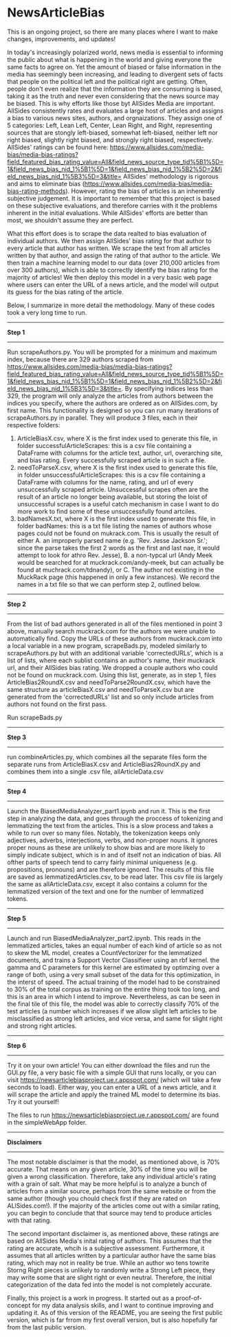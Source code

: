 # NewsArticleBias

This is an ongoing project, so there are many places where I want to make changes, improvements, and updates!

In today's increasingly polarized world, news media is essential to informing the public about what is happening in the world and giving everyone the same facts to agree on. Yet the amount of biased or false information in the media has seemingly been increasing, and leading to divergent sets of facts that people on the political left and the political right are getting. Often, people don't even realize that the information they are consuming is biased, taking it as the truth and never even considering that the news source may be biased.
This is why efforts like those byt AllSides Media are important. AllSides consistently rates and evaluates a large host of articles and assigns a bias to various news sites, authors, and orgnaizations. They assign one of 5 categories: Left, Lean Left, Center, Lean Right, and Right, representing sources that are stongly left-biased, somewhat left-biased, neither left nor right biased, slightly right biased, and strongly right biased, respectively. AllSides' ratings can be found here: https://www.allsides.com/media-bias/media-bias-ratings?field_featured_bias_rating_value=All&field_news_source_type_tid%5B1%5D=1&field_news_bias_nid_1%5B1%5D=1&field_news_bias_nid_1%5B2%5D=2&field_news_bias_nid_1%5B3%5D=3&title=
AllSides' methodology is rigorous and aims to eliminate bias (https://www.allsides.com/media-bias/media-bias-rating-methods). However, rating the bias of articles is an inherently subjective judgement. It is important to remember that this project is based on these subjective evaluations, and therefore carries with it the problems inherent in the initial evaluations. While AllSides' efforts are better than most, we shouldn't assume they are perfect.

What this effort does is to scrape the data realted to bias evaluation of individual authors. We then assign AllSides' bias rating for that author to every article that author has written. We scrape the text from all articles written by that author, and assign the rating of that author to the article. We then train a machine learning model to our data (over 210,000 articles from over 300 authors), which is able to correctly identify the bias rating for the majority of articles! We then deploy this model in a very basic web page where users can enter the URL of a news article, and the model will output its guess for the bias rating of the article.

Below, I summarize in more detail the methodology. Many of these codes took a very long time to run.

**********
**Step 1**
**********
Run scrapeAuthors.py. You will be prompted for a minimum and maximum index, because there are 329 authors scraped from https://www.allsides.com/media-bias/media-bias-ratings?field_featured_bias_rating_value=All&field_news_source_type_tid%5B1%5D=1&field_news_bias_nid_1%5B1%5D=1&field_news_bias_nid_1%5B2%5D=2&field_news_bias_nid_1%5B3%5D=3&title=. By specifying indices less than 329, the program will only analyze the articles from authors between the indices you specify, where the authors are ordered as on AllSides.com, by first name. This functionality is designed so you can run many iterations of scrapeAuthors.py in parallel. They will produce 3 files, each in their respective folders:
  1. ArticleBiasX.csv, where X is the first index used to generate this file, in folder successfulArticleScrapes: this is a csv file containing a DataFrame with columns for the article text, author, url, overarching site, and bias rating. Every successfully scraped article is in such a file.
  2. needToParseX.csv, where X is the first index used to generate this file, in folder unsuccessfulArticleScrapes: this is a csv file containing a DataFrame with columns for the name, rating, and url of every unsuccessfully scraped article. Unsuccessful scrapes often are the result of an article no longer being available, but storing the loist of unsuccessful scrapes is a useful catch mechanism in case I want to do more work to find some of these unsuccessfully found artciles.
  3. badNamesX.txt, where X is the first index used to generate this file, in folder badNames: this is a txt file listing the names of authors whose pages could not be found on mukrack.com. This is usually the result of either A. an improperly parsed name (e.g. 'Rev. Jesse Jackson Sr.'; since the parse takes the first 2 words as the first and last nae, it would attempt to look for athro Rev. Jesse), B. a non-typcal url (Andy Meek would be searched for at muckrack.com/andy-meek, but can actually be found at muchrack.com/tdnandy), or C. The author not existing in the MuckRack page  (this happened in only a few instances). We record the names in a txt file so that we can perform step 2, outlined below.

**********
**Step 2**
**********
From the list of bad authors generated in all of the files mentioned in point 3 above, manually search muckrack.com for the authors we were unable to automatically find. Copy the URLs of these authors from muckrack.com into a local variable in a new program, scrapeBads.py, modeled similarly to scrapeAuthors.py but with an additional variable 'correctedURLs', which is a list of lists, where each sublist contains an author's name, their muckrack url, and their AllSides bias rating. We dropped a couple authors who could not be found on muckrack.com. Using this list, generate, as in step 1, files ArticleBias2RoundX.csv and needToParse2RoundX.csv, which have the same structure as articleBiasX.csv and needToParseX.csv but are generated from the 'correctedURLs' list and so only include articles from authors not found on the first pass.

Run scrapeBads.py

**********
**Step 3**
**********
run combineArticles.py, which combines all the separate files form the separate runs from ArticleBiasX.csv and ArticleBias2RoundX.py and combines them into a single .csv file, allArticleData.csv

**********
**Step 4**
**********
Launch the BiasedMediaAnalyzer_part1.ipynb and run it. This is the first step in analyzing the data, and goes through the proccess of tokenizing and lemmatizing the text from the articles. This is a slow process and takes a while to run over so many files. Notably, the tokenization keeps only adjectives, adverbs, interjections, verbs, and non-proper nouns. It ignores proper nouns as these are unlikely to show bias and are more likely to simply indicate subject, which is in and of itself not an indication of bias. All ofther parts of speech tend to carry fairly minimal uniqueness (e.g. propositions, pronouns) and are therefore ignored. The results of this file are saved as lemmatizedArticles.csv, to be read later. This csv file iis largely the same as allArticleData.csv, except it also contains a column for the lemmatized version of the text and one for the number of lemmatized tokens.

**********
**Step 5**
**********
Launch and run BiasedMediaAnalyzer_part2.ipynb. This reads in the lemmatized articles, takes an equal number of each kind of article so as not to skew the ML model, creates a CountVectorizer for the lemmatized documents, and trains a Support Vector Classifieer using an rbf kernel. the gamma and C parameters for this kernel are estimated by optimzing over a range of both, using a very small subset of the data for this optimization, in the interst of speed. The actual training of the model had to be constrained to 30% of the total corpus as training on the entire thing took too long, and this is an area in which I intend to improve. Nevertheless, as can be seen in the final tile of this file, the model was able to correctly classify 70% of the test articles (a number which increases if we allow slight left articles to be misclassified as strong left articles, and vice versa, and same for slight right and strong right articles.

**********
**Step 6**
**********
Try it on your own article! You can either download the files and run the GUI.py file, a very basic file with a simple GUI that runs locally, or you can visit https://newsarticlebiasproject.ue.r.appspot.com/ (which will take a few seconds to load). Either way, you can enter a URL of a news article, and it will scrape the article and apply the trained ML model to determine its bias. Try it out yourself!

The files to run https://newsarticlebiasproject.ue.r.appspot.com/ are found in the simpleWebApp folder.

***************
**Disclaimers**
***************
The most notable disclaimer is that the model, as mentioned above, is 70% accurate. That means on any given article, 30% of the time you will be given a wrong classification. Therefore, take any individual article's rating with a grain of salt. What may be more helpful is to analyze a bunch of articles from a similar source, perhaps from the same website or from the same author (though you chould check first if they are rated on ALlSides.com!). If the majority of the articles come out with a similar rating, you can begin to conclude that that source may tend to produce articles with that rating. 

The second important disclaimer is, as mentioned above, these ratings are based on AllSides Media's inital rating of authors. This assumes that the rating are accurate, whcih is a subjective assessment. Furthermore, it assumes that all articles written by a particular author have the same bias rating, which may not in reality be true. While an author wo tens towrite Storng Right pieces is unlikely to randomly write a Strong Left piece, they may write some that are slight right or even neutral. Therefore, the initial categorization of the data fed into the model is not completely accurate.

Finally, this project is a work in progress. It started out as a proof-of-concept for my data analysis skills, and I want to continue improving and updating it. As of this version of the README, you are seeing the first public version, which is far frrom my first overall version, but is also hopefully far from the last public version.


